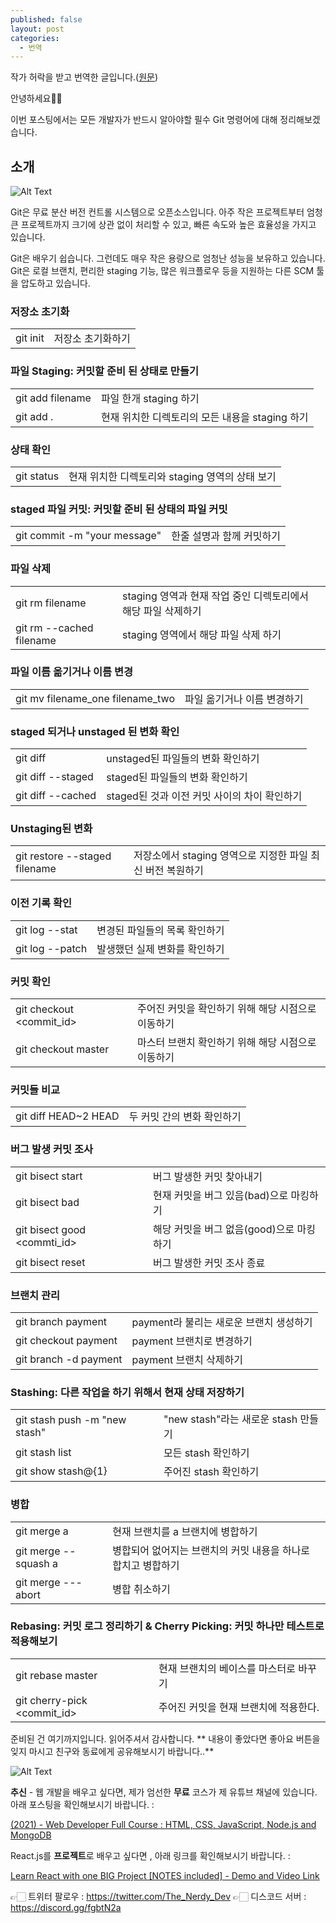```yaml
---
published: false
layout: post
categories:
  - 번역
---
```

작가 허락을 받고 번역한 글입니다.([원문](https://dev.to/thenerdydev/the-only-git-cheat-sheet-that-you-ll-ever-need-trust-me-22b4))

안녕하세요👋🏻

이번 포스팅에서는 모든 개발자가 반드시 알아야할 필수 Git 명령어에 대해 정리해보겠습니다.

## 소개

![Alt Text](https://dev-to-uploads.s3.amazonaws.com/uploads/articles/l9zvmro1az01tpwm9a71.png)

Git은 무료 분산 버전 컨트롤 시스템으로 오픈소스입니다. 아주 작은 프로젝트부터 엄청 큰 프로젝트까지 크기에 상관 없이 처리할 수 있고, 빠른 속도와 높은 효율성을 가지고 있습니다.

Git은 배우기 쉽습니다. 그런데도 매우 작은 용량으로 엄청난 성능을 보유하고 있습니다. Git은 로컬 브랜치, 편리한 staging 기능, 많은 워크플로우 등을 지원하는 다른 SCM 툴을 압도하고 있습니다.

### 저장소 초기화
|||
| --- | --- |
| git init | 저장소 초기화하기 |

### 파일 Staging: 커밋할 준비 된 상태로 만들기
|||
| --- | --- |
| git add filename | 파일 한개 staging 하기 |
| git add . |현재 위치한 디렉토리의 모든 내용을 staging 하기|

### 상태 확인
|||
| --- | --- |
| git status| 현재 위치한 디렉토리와 staging 영역의 상태 보기|

### staged 파일 커밋: 커밋할 준비 된 상태의 파일 커밋
|||
| --- | --- |
| git commit -m "your message"| 한줄 설명과 함께 커밋하기 |

### 파일 삭제
|||
| --- | --- |
| git rm filename| staging 영역과 현재 작업 중인 디렉토리에서 해당 파일 삭제하기 |
| git rm --cached filename| staging 영역에서 해당 파일 삭제 하기 |

### 파일 이름 옮기거나 이름 변경
|||
| --- | --- |
| git mv filename_one filename_two | 파일 옮기거나 이름 변경하기 |

### staged 되거나 unstaged 된 변화 확인
|||
| --- | --- |
| git diff| unstaged된 파일들의 변화 확인하기 |
| git diff --staged| staged된 파일들의 변화 확인하기 |
| git diff --cached| staged된 것과 이전 커밋 사이의 차이 확인하기 |

### Unstaging된 변화 
|||
| --- | --- |
| git restore --staged filename| 저장소에서 staging 영역으로 지정한 파일 최신 버전 복원하기 |

### 이전 기록 확인
|||
| --- | --- |
| git log --stat| 변경된 파일들의 목록 확인하기 |
| git log --patch| 발생했던 실제 변화를 확인하기 |

### 커밋 확인
|||
| --- | --- |
| git checkout <commit_id>| 주어진 커밋을 확인하기 위해 해당 시점으로 이동하기 |
| git checkout master| 마스터 브랜치 확인하기 위해 해당 시점으로 이동하기 |

### 커밋들 비교
|||
| --- | --- |
| git diff HEAD~2 HEAD| 두 커밋 간의 변화 확인하기 |

### 버그 발생 커밋 조사
|||
| --- | --- |
| git bisect start | 버그 발생한 커밋 찾아내기 |
| git bisect bad | 현재 커밋을 버그 있음(bad)으로 마킹하기 |
| git bisect good <commti_id> | 해당 커밋을 버그 없음(good)으로 마킹하기 |
| git bisect reset | 버그 발생한 커밋 조사 종료 |

### 브랜치 관리
|||
| --- | --- |
| git branch payment | payment라 불리는 새로운 브랜치 생성하기 |
| git checkout payment | payment 브랜치로 변경하기 |
| git branch -d payment | payment 브랜치 삭제하기 |

### Stashing: 다른 작업을 하기 위해서 현재 상태 저장하기
|||
| --- | --- |
| git stash push -m "new stash" | "new stash"라는 새로운 stash 만들기 |
| git stash list | 모든 stash 확인하기 |
| git show stash@{1} | 주어진 stash 확인하기 |

### 병합
|||
| --- | --- |
| git merge a | 현재 브랜치를 a 브랜치에 병합하기 |
| git merge --squash a | 병합되어 없어지는 브랜치의 커밋 내용을 하나로 합치고 병합하기 |
| git merge ---abort | 병합 취소하기 |

### Rebasing: 커밋 로그 정리하기 & Cherry Picking: 커밋 하나만 테스트로 적용해보기
|||
| --- | --- |
| git rebase master | 현재 브랜치의 베이스를 마스터로 바꾸기 |
| git cherry-pick <commit_id> | 주어진 커밋을 현재 브랜치에 적용한다. |

준비된 건 여기까지입니다. 읽어주셔서 감사합니다.
** 내용이 좋았다면 좋아요 버튼을 잊지 마시고 친구와 동료에게 공유해보시기 바랍니다..**

![Alt Text](https://dev-to-uploads.s3.amazonaws.com/uploads/articles/3qpl01uwp1qlmbqkhfpm.gif)

**추신** - 웹 개발을 배우고 싶다면, 제가 엄선한 **무료** 코스가 제 유튜브 채널에 있습니다. 아래 포스팅을 확인해보시기 바랍니다. :

[(2021) - Web Developer Full Course : HTML, CSS, JavaScript, Node.js and MongoDB](https://dev.to/thenerdydev/2021-web-developer-full-course-html-css-javascript-node-js-and-mongodb-27pb)

React.js를 **프로젝트**로 배우고 싶다면 , 아래 링크를 확인해보시기 바랍니다. :

[Learn React with one BIG Project [NOTES included] - Demo and Video Link](https://dev.to/thenerdydev/learn-react-with-one-big-project-notes-included-demo-and-video-link-4fe5)


👉🏻 트위터 팔로우 : https://twitter.com/The_Nerdy_Dev
👉🏻 디스코드 서버 : https://discord.gg/fgbtN2a

